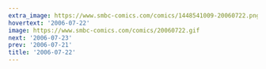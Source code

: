 ```yaml
---
extra_image: https://www.smbc-comics.com/comics/1448541009-20060722.png
hovertext: '2006-07-22'
image: https://www.smbc-comics.com/comics/20060722.gif
next: '2006-07-23'
prev: '2006-07-21'
title: '2006-07-22'
---
```

